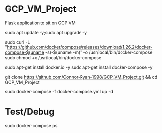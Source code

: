 # GCP_VM_Project
Flask application to sit on GCP VM

sudo apt update -y;sudo apt upgrade -y

sudo curl -L "https://github.com/docker/compose/releases/download/1.26.2/docker-compose-$(uname
-s)-$(uname -m)" -o /usr/local/bin/docker-compose
sudo chmod +x /usr/local/bin/docker-compose

sudo apt-get install docker.io -y
sudo apt-get install docker-compose -y

git clone https://github.com/Connor-Ryan-1998/GCP_VM_Project.git && cd GCP_VM_Project

sudo docker-compose -f docker-compose.yml up -d 

# Test/Debug
sudo docker-compose ps
